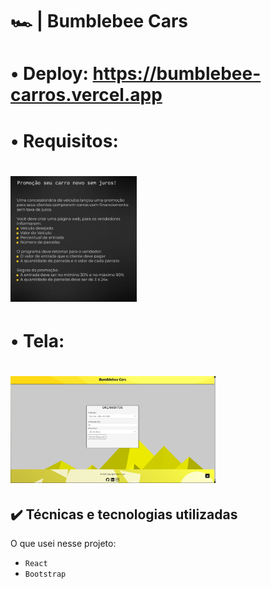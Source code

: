 # 🏎 | Bumblebee Cars
#  • Deploy: https://bumblebee-carros.vercel.app
# • Requisitos:
# <img src="/app/public/images/BumblebeeCarsRequisitos.jpeg" alt="Imagem do Alfood" width="40%" />
# • Tela:
# <img src="/app/public/images/BumblebeeCarsScreen.PNG" alt="Imagem do Alfood" width="65%" />


## ✔️ Técnicas e tecnologias utilizadas

O que usei nesse projeto:

- `React`
- `Bootstrap`

